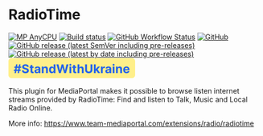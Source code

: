# RadioTime
[![MP AnyCPU](https://img.shields.io/badge/MP-AnyCPU-blue?logo=windows&logoColor=white)](https://github.com/andrewjswan/mediaportal-tunein/releases)
[![Build status](https://ci.appveyor.com/api/projects/status/s0mybqt1ellvrwsh/branch/master?svg=true)](https://ci.appveyor.com/project/andrewjswan79536/mediaportal-tunein/branch/master)
[![GitHub Workflow Status](https://img.shields.io/github/actions/workflow/status/andrewjswan/mediaportal-tunein/build.yml?logo=github)](https://github.com/andrewjswan/mediaportal-tunein/actions)
[![GitHub](https://img.shields.io/github/license/andrewjswan/mediaportal-tunein?color=blue)](https://github.com/andrewjswan/mediaportal-tunein/blob/master/LICENSE)
[![GitHub release (latest SemVer including pre-releases)](https://img.shields.io/github/v/release/andrewjswan/mediaportal-tunein?include_prereleases)](https://github.com/andrewjswan/mediaportal-tunein/releases)
[![GitHub release (latest by date including pre-releases)](https://img.shields.io/github/downloads-pre/andrewjswan/mediaportal-tunein/latest/total?label=release@downloads)](https://github.com/andrewjswan/mediaportal-tunein/releases)
[![StandWithUkraine](https://raw.githubusercontent.com/vshymanskyy/StandWithUkraine/main/badges/StandWithUkraine.svg)](https://github.com/vshymanskyy/StandWithUkraine/blob/main/docs/README.md)

This plugin for MediaPortal makes it possible to browse listen internet streams provided by RadioTime: Find and listen to Talk, Music and Local Radio Online.

More info: https://www.team-mediaportal.com/extensions/radio/radiotime
